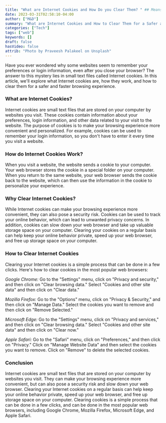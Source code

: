 ```yaml
---
title: "What are Internet Cookies and How Do you Clear Them? " ## Means name of the article is filename
date: 2023-03-31T02:58:10-04:00
author: ["M&D"]
summary: "What are Internet Cookies and How to Clear Them for a Safer and Faster Browsing Experience"
categories: ["Tech"]
tags: ["web"]
keywords: []
draft: false
hasVideo: false
attrib: "Photo by Praveesh Palakeel on Unsplash"
---
```


Have you ever wondered why some websites seem to remember your preferences or login information, even after you close your browser? The answer to this mystery lies in small text files called Internet cookies. In this article, we'll explore what Internet cookies are, how they work, and how to clear them for a safer and faster browsing experience.

### What are Internet Cookies?

Internet cookies are small text files that are stored on your computer by websites you visit. These cookies contain information about your preferences, login information, and other data related to your visit to the website. The purpose of cookies is to make your browsing experience more convenient and personalized. For example, cookies can be used to remember your login information, so you don't have to enter it every time you visit a website.

### How do Internet Cookies Work?

When you visit a website, the website sends a cookie to your computer. Your web browser stores the cookie in a special folder on your computer. When you return to the same website, your web browser sends the cookie back to the website, which can then use the information in the cookie to personalize your experience.

### Why Clear Internet Cookies?

While Internet cookies can make your browsing experience more convenient, they can also pose a security risk. Cookies can be used to track your online behavior, which can lead to unwanted privacy concerns. In addition, cookies can slow down your web browser and take up valuable storage space on your computer. Clearing your cookies on a regular basis can help keep your online behavior private, speed up your web browser, and free up storage space on your computer.

### How to Clear Internet Cookies

Clearing your Internet cookies is a simple process that can be done in a few clicks. Here's how to clear cookies in the most popular web browsers:

_Google Chrome:_ Go to the "Settings" menu, click on "Privacy and security," and then click on "Clear browsing data." Select "Cookies and other site data" and then click on "Clear data."

_Mozilla Firefox:_ Go to the "Options" menu, click on "Privacy & Security," and then click on "Manage Data." Select the cookies you want to remove and then click on "Remove Selected."

_Microsoft Edge:_ Go to the "Settings" menu, click on "Privacy and services," and then click on "Clear browsing data." Select "Cookies and other site data" and then click on "Clear now."

_Apple Safari:_ Go to the "Safari" menu, click on "Preferences," and then click on "Privacy." Click on "Manage Website Data" and then select the cookies you want to remove. Click on "Remove" to delete the selected cookies.

### Conclusion

Internet cookies are small text files that are stored on your computer by websites you visit. They can make your browsing experience more convenient, but can also pose a security risk and slow down your web browser. Clearing your Internet cookies on a regular basis can help keep your online behavior private, speed up your web browser, and free up storage space on your computer. Clearing cookies is a simple process that can be done in a few clicks, and can be done in the most popular web browsers, including Google Chrome, Mozilla Firefox, Microsoft Edge, and Apple Safari.
